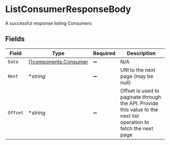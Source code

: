 # ListConsumerResponseBody

A successful response listing Consumers


## Fields

| Field                                                                                                            | Type                                                                                                             | Required                                                                                                         | Description                                                                                                      |
| ---------------------------------------------------------------------------------------------------------------- | ---------------------------------------------------------------------------------------------------------------- | ---------------------------------------------------------------------------------------------------------------- | ---------------------------------------------------------------------------------------------------------------- |
| `Data`                                                                                                           | [][components.Consumer](../../models/components/consumer.md)                                                     | :heavy_minus_sign:                                                                                               | N/A                                                                                                              |
| `Next`                                                                                                           | **string*                                                                                                        | :heavy_minus_sign:                                                                                               | URI to the next page (may be null)                                                                               |
| `Offset`                                                                                                         | **string*                                                                                                        | :heavy_minus_sign:                                                                                               | Offset is used to paginate through the API. Provide this value to the next list operation to fetch the next page |